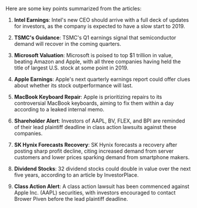 Here are some key points summarized from the articles:

1. **Intel Earnings**: Intel's new CEO should arrive with a full deck of updates for investors, as the company is expected to have a slow start to 2019.

2. **TSMC's Guidance**: TSMC's Q1 earnings signal that semiconductor demand will recover in the coming quarters.

3. **Microsoft Valuation**: Microsoft is poised to top $1 trillion in value, beating Amazon and Apple, with all three companies having held the title of largest U.S. stock at some point in 2019.

4. **Apple Earnings**: Apple's next quarterly earnings report could offer clues about whether its stock outperformance will last.

5. **MacBook Keyboard Repair**: Apple is prioritizing repairs to its controversial MacBook keyboards, aiming to fix them within a day according to a leaked internal memo.

6. **Shareholder Alert**: Investors of AAPL, BV, FLEX, and BPI are reminded of their lead plaintiff deadline in class action lawsuits against these companies.

7. **SK Hynix Forecasts Recovery**: SK Hynix forecasts a recovery after posting sharp profit decline, citing increased demand from server customers and lower prices sparking demand from smartphone makers.

8. **Dividend Stocks**: 32 dividend stocks could double in value over the next five years, according to an article by InvestorPlace.

9. **Class Action Alert**: A class action lawsuit has been commenced against Apple Inc. (AAPL) securities, with investors encouraged to contact Brower Piven before the lead plaintiff deadline.